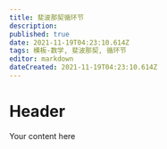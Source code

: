 ```yaml
---
title: 斐波那契循环节
description: 
published: true
date: 2021-11-19T04:23:10.614Z
tags: 模板-数学, 斐波那契, 循环节
editor: markdown
dateCreated: 2021-11-19T04:23:10.614Z
---
```


# Header
Your content here